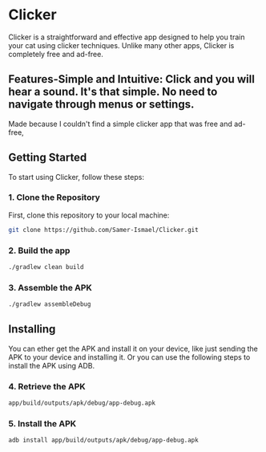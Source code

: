 # **Clicker**

Clicker is a straightforward and effective app designed to help you train your cat using clicker techniques. Unlike many other apps, Clicker is completely free and ad-free.

## **Features**-**Simple and Intuitive**: Click and you will hear a sound. It's that simple. No need to navigate through menus or settings.
Made because I couldn't find a simple clicker app that was free and ad-free,

## **Getting Started**

To start using Clicker, follow these steps:

### **1. Clone the Repository**

First, clone this repository to your local machine:

```bash
git clone https://github.com/Samer-Ismael/Clicker.git

```

### **2. Build the app**

```bash
./gradlew clean build
```

### **3. Assemble the APK**

```bash
./gradlew assembleDebug
```


## **Installing**

You can ether get the APK and install it on your device, like just sending the APK to your device and installing it.
Or you can use the following steps to install the APK using ADB.

### **4. Retrieve the APK**

```bash
app/build/outputs/apk/debug/app-debug.apk
```

### **5. Install the APK**

```bash
adb install app/build/outputs/apk/debug/app-debug.apk
```
